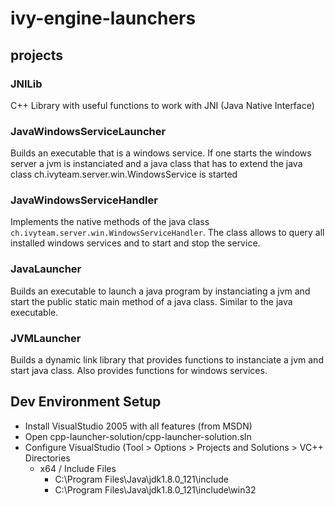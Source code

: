 # ivy-engine-launchers

## projects

### JNILib
C++ Library with useful functions to work with JNI (Java Native Interface)

### JavaWindowsServiceLauncher
Builds an executable that is a windows service. If one starts the
windows server a jvm is instanciated and a java class that has to
extend the java class ch.ivyteam.server.win.WindowsService is started

### JavaWindowsServiceHandler
Implements the native methods of the java class
`ch.ivyteam.server.win.WindowsServiceHandler`. The class allows to query
all installed windows services and to start and stop the service.

### JavaLauncher
Builds an executable to launch a java program by instanciating a jvm
and start the public static main method of a java class. Similar to the
java executable.

### JVMLauncher
Builds a dynamic link library that provides functions to instanciate a
jvm and start java class. Also provides functions for windows services.

## Dev Environment Setup
- Install VisualStudio 2005 with all features (from MSDN)
- Open cpp-launcher-solution/cpp-launcher-solution.sln
- Configure VisualStudio (Tool > Options > Projects and Solutions > VC++ Directories
  - x64 / Include Files
    - C:\Program Files\Java\jdk1.8.0_121\include
    - C:\Program Files\Java\jdk1.8.0_121\include\win32

